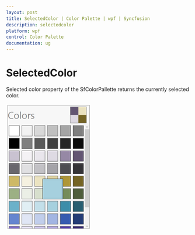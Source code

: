 ```yaml
---
layout: post
title: SelectedColor | Color Palette | wpf | Syncfusion
description: selectedcolor
platform: wpf
control: Color Palette
documentation: ug
---
```


# SelectedColor

Selected color property of the SfColorPallette returns the currently selected color.

![](SelectedColor_images/SelectedColor_img1.png)


